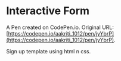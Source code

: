 # Interactive Form

A Pen created on CodePen.io. Original URL: [https://codepen.io/aakriti_1012/pen/jyYbrP](https://codepen.io/aakriti_1012/pen/jyYbrP).

Sign up template using html n css.
